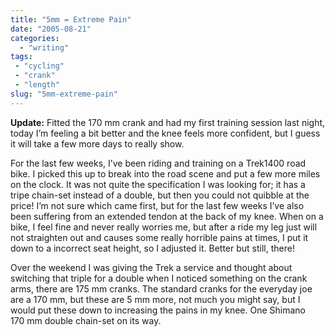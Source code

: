 ```yaml
---
title: "5mm = Extreme Pain"
date: "2005-08-21"
categories:
  - "writing"
tags:
 - "cycling"
 - "crank"
 - "length"
slug: "5mm-extreme-pain"
---
```


**Update:** Fitted the 170 mm crank and had my first training session last night, today I’m feeling a bit better and the knee feels more confident, but I guess it will take a few more days to really show.

For the last few weeks, I’ve been riding and training on a Trek1400 road bike. I picked this up to break into the road scene and put a few more miles on the clock. It was not quite the specification I was looking for; it has a tripe chain-set instead of a double, but then you could not quibble at the price! I’m not sure which came first, but for the last few weeks I’ve also been suffering from an extended tendon at the back of my knee. When on a bike, I feel fine and never really worries me, but after a ride my leg just will not straighten out and causes some really horrible pains at times, I put it down to a incorrect seat height, so I adjusted it. Better but still, there!

Over the weekend I was giving the Trek a service and thought about switching that triple for a double when I noticed something on the crank arms, there are 175 mm cranks. The standard cranks for the everyday joe are a 170 mm, but these are 5 mm more, not much you might say, but I would put these down to increasing the pains in my knee. One Shimano 170 mm double chain-set on its way.
